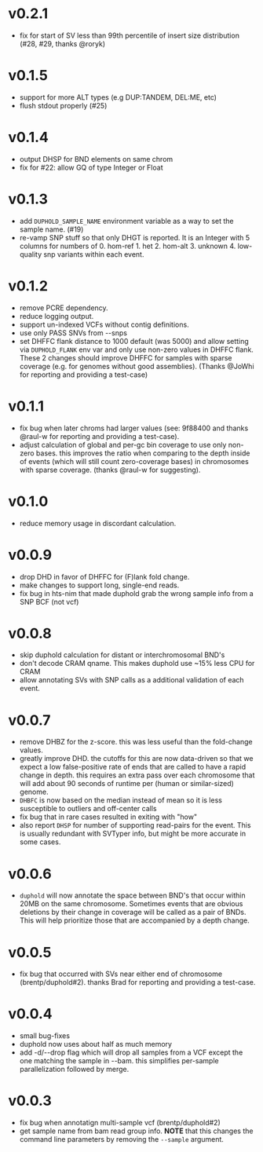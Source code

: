 v0.2.1
======
+ fix for start of SV less than 99th percentile of insert size distribution (#28, #29, thanks @roryk)

v0.1.5
======
+ support for more ALT types (e.g DUP:TANDEM, DEL:ME, etc)
+ flush stdout properly (#25)

v0.1.4
======
+ output DHSP for BND elements on same chrom
+ fix for #22: allow GQ of type Integer or Float

v0.1.3
======
+ add `DUPHOLD_SAMPLE_NAME` environment variable as a way to set the sample name. (#19)
+ re-vamp SNP stuff so that only DHGT is reported. It is an Integer with 5 columns for numbers of
  0. hom-ref 1. het 2. hom-alt 3. unknown 4. low-quality snp variants within each event.

v0.1.2
======
+ remove PCRE dependency.
+ reduce logging output.
+ support un-indexed VCFs without contig definitions.
+ use only PASS SNVs from --snps
+ set DHFFC flank distance to 1000 default (was 5000) and allow setting via `DUPHOLD_FLANK` env var and only use non-zero values in DHFFC flank. These 2 changes should improve DHFFC for samples with sparse coverage (e.g. for genomes without good assemblies). (Thanks @JoWhi for reporting and providing a test-case)


v0.1.1
======
+ fix bug when later chroms had larger values (see: 9f88400 and thanks @raul-w for reporting and providing a test-case).
+ adjust calculation of global and per-gc bin coverage to use only non-zero bases. this improves the ratio when comparing
  to the depth inside of events (which will still count zero-coverage bases) in chromosomes with sparse coverage. (thanks @raul-w
  for suggesting).

v0.1.0
======
+ reduce memory usage in discordant calculation.

v0.0.9
======
+ drop DHD in favor of DHFFC for (F)lank fold change. 
+ make changes to support long, single-end reads.
+ fix bug in hts-nim that made duphold grab the wrong sample info from a SNP BCF (not vcf)

v0.0.8
======
+ skip duphold calculation for distant or interchromosomal BND's
+ don't decode CRAM qname. This makes duphold use ~15% less CPU for CRAM
+ allow annotating SVs with SNP calls as a additional validation of each event.

v0.0.7
======
+ remove DHBZ for the z-score. this was less useful than the fold-change values.
+ greatly improve DHD. the cutoffs for this are now data-driven so that we expect a low false-positive rate
  of ends that are called to have a rapid change in depth. this requires an extra pass over each chromosome that
  will add about 90 seconds of runtime per (human or similar-sized) genome.
+ `DHBFC` is now based on the median instead of mean so it is less susceptible to outliers and off-center calls
+ fix bug that in rare cases resulted in exiting with "how"
+ also report `DHSP` for number of supporting read-pairs for the event. This is usually redundant with SVTyper info, but might
  be more accurate in some cases.

v0.0.6
======
+ `duphold` will now annotate the space between BND's that occur within 20MB on the same chromosome. Sometimes events that are obvious
   deletions by their change in coverage will be called as a pair of BNDs. This will help prioritize those that are accompanied by a
   depth change.

v0.0.5
======
+ fix bug that occurred with SVs near either end of chromosome (brentp/duphold#2). thanks Brad for reporting and providing a test-case.

v0.0.4
======
+ small bug-fixes
+ duphold now uses about half as much memory
+ add -d/--drop flag which will drop all samples from a VCF except the
  one matching the sample in --bam. this simplifies per-sample 
  parallelization followed by merge.


v0.0.3
======
+ fix bug when annotatign multi-sample vcf (brentp/duphold#2)
+ get sample name from bam read group info. **NOTE** that this changes the command line parameters by removing the `--sample` argument.
